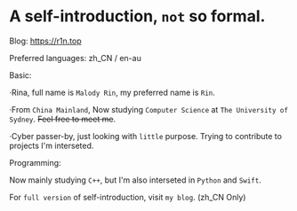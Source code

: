 # A self-introduction, `not` so formal.

Blog: https://r1n.top

Preferred languages: zh_CN / en-au

Basic:

·Rina, full name is `Malody Rin`, my preferred name is `Rin`.

·From `China Mainland`, Now studying `Computer Science` at `The University of Sydney`. ~~Feel free to meet me~~.

·Cyber passer-by, just looking with `little` purpose. Trying to contribute to projects I'm interseted.

Programming:

Now mainly studying `C++`, but I'm also interseted in `Python` and `Swift`.

For `full version` of self-introduction, visit `my blog`. (zh_CN Only)
